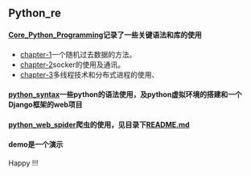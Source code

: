 ## Python_re
#### [Core_Python_Programming]()记录了一些关键语法和库的使用
  * [chapter-1]()一个随机过去数据的方法。
  * [chapter-2]()socker的使用及通讯。
  * [chapter-3]()多线程技术和分布式进程的使用、
#### [python_syntax]()一些python的语法使用，及python虚拟环境的搭建和一个Django框架的web项目
#### [python_web_spider]()爬虫的使用，见目录下[README.md]()
#### demo是一个演示 



Happy !!!
